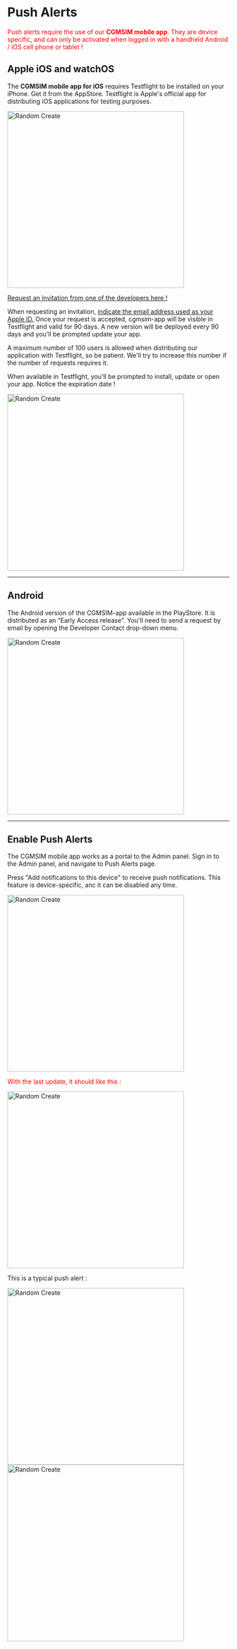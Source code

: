 # Push Alerts

<span style="color:red">Push alerts require the use of our **CGMSIM mobile app**. They are device specific, and can only be activated when logged in with a handheld Android / iOS cell phone or tablet !</span>
## Apple iOS and watchOS

The **CGMSIM mobile app for iOS** requires Testflight to be installed on your iPhone. Get it from the AppStore.
Testflight is Apple's official app for distributing iOS applications for testing purposes. 

<img src="/img/testflight1.jpg" alt="Random Create" width="400"/>

[Request an invitation from one of the developers here !](../contact/contact.md) 

When requesting an invitation, <u>indicate the email address used as your Apple ID.</u> Once your request is accepted, cgmsim-app will be visible in Testflight and valid for 90 days. A new version will be deployed every 90 days and you'll be prompted update your app. 

A maximum number of 100 users is allowed when distributing our application with Testflight, so be patient. We'll try to increase this number if the number of requests requires it.

When available in Testflight, you'll be prompted to install, update or open your app. Notice the expiration date ! 

<img src="/img/testflight2.jpg" alt="Random Create" width="400"/>

<hr>

## Android

The Android version of the CGMSIM-app available in the PlayStore. It is distributed as an "Early Access release". You'll need to send a request by email by opening the Developer Contact drop-down menu.

<img src="/img/app-android.jpg" alt="Random Create" width="400"/>

<hr>

## Enable Push Alerts

The CGMSIM mobile app works as a portal to the Admin panel. Sign in to the Admin panel, and navigate to Push Alerts page.

Press "Add notifications to this device" to receive push notifications. This feature is device-specific, anc it can be disabled any time. 

<img src="/img/profile_mobile_pushalerts.jpg" alt="Random Create" width="400"/>

<span style="color:red"> With the last update, it should like this :  </span>

<img src="/img/profile_mobile_pushalerts2.jpg" alt="Random Create" width="400"/>

This is a typical push alert :

<img src="/img/push_ios.jpg" alt="Random Create" width="400"/>

<img src="/img/push_watchOS.jpg" alt="Random Create" width="400"/>
